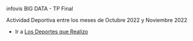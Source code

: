 infovis BIG DATA - TP Final

Actividad Deportiva entre los meses de Octubre 2022 y Noviembre 2022

* Ir a [Los Deportes que Realizo](https://leito1981.github.io/infovis/s4/QueDeportesPractivo)
